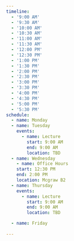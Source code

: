 ```yaml
---
timeline:
  - '9:00 AM'
  - '9:30 AM'
  - '10:00 AM'
  - '10:30 AM'
  - '11:00 AM'
  - '11:30 AM'
  - '12:00 PM'
  - '12:30 PM'
  - '1:00 PM'
  - '1:30 PM'
  - '2:00 PM'
  - '2:30 PM'
  - '3:00 PM'
  - '3:30 PM'
  - '4:00 PM'
  - '4:30 PM'
  - '5:00 PM'
  - '5:30 PM'
schedule:
  - name: Monday
  - name: Tuesday
    events:
      - name: Lecture
        start: 9:00 AM
        end: 9:00 AM
        location: TBD
  - name: Wednesday
    - name: Office Hours
    start: 12:30 PM
    end: 2:00 PM
    location: Mcgraw B2
  - name: Thursday
    events:
      - name: Lecture
        start: 9:00 AM
        end: 9:00 AM
        location: TBD

  - name: Friday
    
---
```

